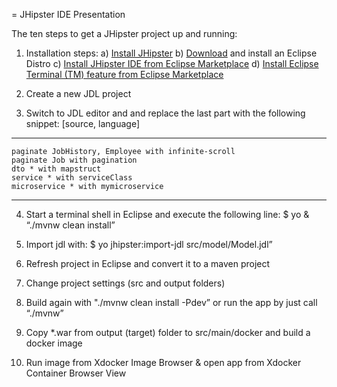 = JHipster IDE Presentation

The ten steps to get a JHipster project up and running:

1. Installation steps:
	a) [Install JHipster](https://jhipster.github.io/installation/)
	b) [Download](http://www.eclipse.org/downloads/) and install an Eclipse Distro
	c) [Install JHipster IDE from Eclipse Marketplace](https://marketplace.eclipse.org/content/jhipster-ide)
	d) [Install Eclipse Terminal (TM) feature from Eclipse Marketplace](https://marketplace.eclipse.org/content/tm-terminal)
	
2. Create a new JDL project 

3. Switch to JDL editor and and replace the last part with the following snippet:
[source, language]
----
	paginate JobHistory, Employee with infinite-scroll
	paginate Job with pagination
	dto * with mapstruct
	service * with serviceClass
	microservice * with mymicroservice
----
	
4. Start a terminal shell in Eclipse and execute the following line:
	$ yo & “./mvnw clean install”
	
5. Import jdl with:
	$ yo jhipster:import-jdl src/model/Model.jdl”

6. Refresh project in Eclipse and convert it to a maven project


7. Change project settings (src and output folders)

8. Build again with "./mvnw clean install -Pdev” or run the app by just call “./mvnw”

9. Copy *.war from output (target) folder to src/main/docker and build a docker image

10. Run image from Xdocker Image Browser & open app from Xdocker Container Browser View
